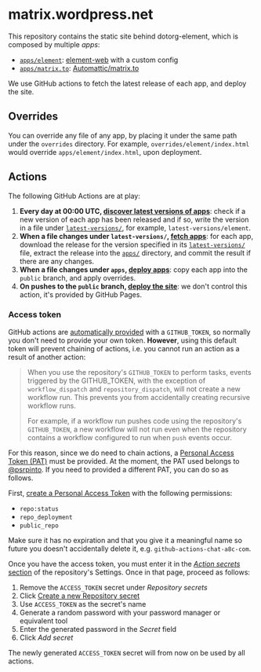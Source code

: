 # matrix.wordpress.net
This repository contains the static site behind dotorg-element, which is composed by multiple *apps*:

- [`apps/element`](apps/element): [element-web](https://github.com/vector-im/element-web) with a custom config
- [`apps/matrix.to`](apps/matrix.to): [Automattic/matrix.to](https://github.com/Automattic/matrix.to)

We use GitHub actions to fetch the latest release of each app, and deploy the site.

## Overrides
You can override any file of any app, by placing it under the same path under the `overrides` directory. For example, `overrides/element/index.html` would override `apps/element/index.html`, upon deployment. 

## Actions
The following GitHub Actions are at play:

1. **Every day at 00:00 UTC, [discover latest versions of apps](https://github.com/Automattic/matrix.wordpress.net/actions/workflows/latest-versions.yml)**: check if a new version of each app has been released and if so, write the version in a file under [`latest-versions/`](latest-versions), for example, `latest-versions/element`.
2. **When a file changes under `latest-versions/`, [fetch apps](https://github.com/Automattic/matrix.wordpress.net/actions/workflows/fetch.yml)**: for each app, download the release for the version specified in its [`latest-versions/`](latest-versions) file, extract the release into the [`apps/`](apps) directory, and commit the result if there are any changes.
3. **When a file changes under `apps`, [deploy apps](https://github.com/Automattic/matrix.wordpress.net/actions/workflows/deploy.yml)**: copy each app into the `public` branch, and apply overrides.
4. **On pushes to the `public` branch, [deploy the site](https://github.com/Automattic/matrix.wordpress.net/actions/workflows/pages/pages-build-deployment)**: we don't control this action, it's provided by GitHub Pages.

### Access token
GitHub actions are [automatically provided](https://docs.github.com/en/actions/security-guides/automatic-token-authentication#using-the-github_token-in-a-workflow) with a `GITHUB_TOKEN`, so normally you don't need to provide your own token. **However**, using this default token will prevent chaining of actions, i.e. you cannot run an action as a result of another action:

> When you use the repository's `GITHUB_TOKEN` to perform tasks, events triggered by the GITHUB_TOKEN, with the exception of `workflow_dispatch` and `repository_dispatch`, will not create a new workflow run. This prevents you from accidentally creating recursive workflow runs.
>
> For example, if a workflow run pushes code using the repository's `GITHUB_TOKEN`, a new workflow will not run even when the repository contains a workflow configured to run when `push` events occur.

For this reason, since we do need to chain actions, a [Personal Access Token (PAT)](https://docs.github.com/en/authentication/keeping-your-account-and-data-secure/creating-a-personal-access-token) must be provided. At the moment, the PAT used belongs to [@psrpinto](https://github.com/psrpinto). If you need to provided a different PAT, you can do so as follows.

First, [create a Personal Access Token](https://github.com/settings/tokens/new) with the following permissions:

- `repo:status`
- `repo_deployment`
- `public_repo`

Make sure it has no expiration and that you give it a meaningful name so future you doesn't accidentally delete it, e.g. `github-actions-chat-a8c-com`.

Once you have the access token, you must enter it in the [*Action secrets* section](https://github.com/Automattic/matrix.wordpress.net/settings/secrets/actions) of the repository's Settings. Once in that page, proceed as follows:

1. Remove the `ACCESS_TOKEN` secret under *Repository secrets*
2. Click [Create a new Repository secret](https://github.com/Automattic/matrix.wordpress.net/settings/secrets/actions/new)
3. Use `ACCESS_TOKEN` as the secret's name
4. Generate a random password with your password manager or equivalent tool
5. Enter the generated password in the *Secret* field
6. Click *Add secret*

The newly generated `ACCESS_TOKEN` secret will from now on be used by all actions.
